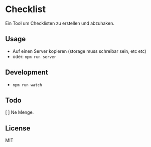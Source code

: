 # Checklist

Ein Tool um Checklisten zu erstellen und abzuhaken.

## Usage

- Auf einen Server kopieren (storage muss schreibar sein, etc etc)
- oder: `npm run server`


## Development

- `npm run watch`


## Todo

[ ] Ne Menge.


## License

MIT
